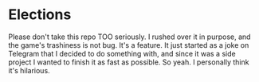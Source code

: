 # Elections

Please don't take this repo TOO seriously.
I rushed over it in purpose, and the game's trashiness is not bug. It's a feature.
It just started as a joke on Telegram that I decided to do something with,
and since it was a side project I wanted to finish it as fast as possible. So yeah.
I personally think it's hilarious.
